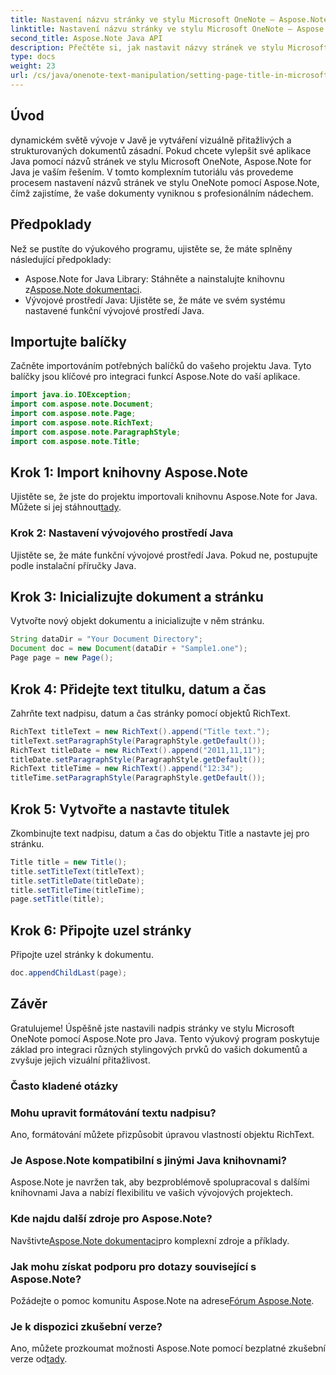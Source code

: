 ```yaml
---
title: Nastavení názvu stránky ve stylu Microsoft OneNote – Aspose.Note
linktitle: Nastavení názvu stránky ve stylu Microsoft OneNote – Aspose.Note
second_title: Aspose.Note Java API
description: Přečtěte si, jak nastavit názvy stránek ve stylu Microsoft OneNote pomocí Aspose.Note pro Java. Vylepšete své dokumenty Java pomocí profesionálního formátování.
type: docs
weight: 23
url: /cs/java/onenote-text-manipulation/setting-page-title-in-microsoft-onenote-style/
---
```

## Úvod
dynamickém světě vývoje v Javě je vytváření vizuálně přitažlivých a strukturovaných dokumentů zásadní. Pokud chcete vylepšit své aplikace Java pomocí názvů stránek ve stylu Microsoft OneNote, Aspose.Note for Java je vaším řešením. V tomto komplexním tutoriálu vás provedeme procesem nastavení názvů stránek ve stylu OneNote pomocí Aspose.Note, čímž zajistíme, že vaše dokumenty vyniknou s profesionálním nádechem.
## Předpoklady
Než se pustíte do výukového programu, ujistěte se, že máte splněny následující předpoklady:
-  Aspose.Note for Java Library: Stáhněte a nainstalujte knihovnu z[Aspose.Note dokumentaci](https://reference.aspose.com/note/java/).
- Vývojové prostředí Java: Ujistěte se, že máte ve svém systému nastavené funkční vývojové prostředí Java.
## Importujte balíčky
Začněte importováním potřebných balíčků do vašeho projektu Java. Tyto balíčky jsou klíčové pro integraci funkcí Aspose.Note do vaší aplikace.
```java
import java.io.IOException;
import com.aspose.note.Document;
import com.aspose.note.Page;
import com.aspose.note.RichText;
import com.aspose.note.ParagraphStyle;
import com.aspose.note.Title;
```
## Krok 1: Import knihovny Aspose.Note
 Ujistěte se, že jste do projektu importovali knihovnu Aspose.Note for Java. Můžete si jej stáhnout[tady](https://releases.aspose.com/note/java/).
### Krok 2: Nastavení vývojového prostředí Java
Ujistěte se, že máte funkční vývojové prostředí Java. Pokud ne, postupujte podle instalační příručky Java.
## Krok 3: Inicializujte dokument a stránku
Vytvořte nový objekt dokumentu a inicializujte v něm stránku.
```java
String dataDir = "Your Document Directory";
Document doc = new Document(dataDir + "Sample1.one");
Page page = new Page();
```
## Krok 4: Přidejte text titulku, datum a čas
Zahrňte text nadpisu, datum a čas stránky pomocí objektů RichText.
```java
RichText titleText = new RichText().append("Title text.");
titleText.setParagraphStyle(ParagraphStyle.getDefault());
RichText titleDate = new RichText().append("2011,11,11");
titleDate.setParagraphStyle(ParagraphStyle.getDefault());
RichText titleTime = new RichText().append("12:34");
titleTime.setParagraphStyle(ParagraphStyle.getDefault());
```
## Krok 5: Vytvořte a nastavte titulek
Zkombinujte text nadpisu, datum a čas do objektu Title a nastavte jej pro stránku.
```java
Title title = new Title();
title.setTitleText(titleText);
title.setTitleDate(titleDate);
title.setTitleTime(titleTime);
page.setTitle(title);
```
## Krok 6: Připojte uzel stránky
Připojte uzel stránky k dokumentu.
```java
doc.appendChildLast(page);
```

## Závěr
Gratulujeme! Úspěšně jste nastavili nadpis stránky ve stylu Microsoft OneNote pomocí Aspose.Note pro Java. Tento výukový program poskytuje základ pro integraci různých stylingových prvků do vašich dokumentů a zvyšuje jejich vizuální přitažlivost.
### Často kladené otázky
### Mohu upravit formátování textu nadpisu?
Ano, formátování můžete přizpůsobit úpravou vlastností objektu RichText.
### Je Aspose.Note kompatibilní s jinými Java knihovnami?
Aspose.Note je navržen tak, aby bezproblémově spolupracoval s dalšími knihovnami Java a nabízí flexibilitu ve vašich vývojových projektech.
### Kde najdu další zdroje pro Aspose.Note?
 Navštivte[Aspose.Note dokumentaci](https://reference.aspose.com/note/java/)pro komplexní zdroje a příklady.
### Jak mohu získat podporu pro dotazy související s Aspose.Note?
 Požádejte o pomoc komunitu Aspose.Note na adrese[Fórum Aspose.Note](https://forum.aspose.com/c/note/28).
### Je k dispozici zkušební verze?
 Ano, můžete prozkoumat možnosti Aspose.Note pomocí bezplatné zkušební verze od[tady](https://releases.aspose.com/).
